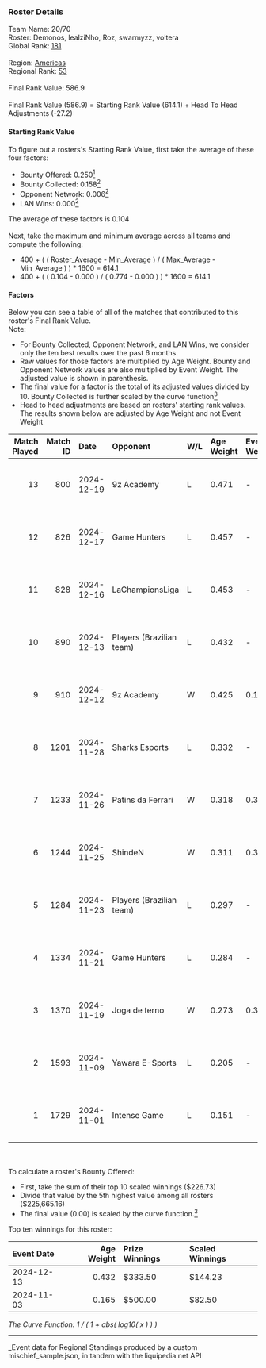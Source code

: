 ### Roster Details<br />
Team Name: 20/70<br />
Roster: Demonos, lealziNho, Roz, swarmyzz, voltera<br />
Global Rank: [181](../../standings_global_2025_04_07.md)<br />
<br />
Region: [Americas]( ../../standings_americas_2025_04_07.md)<br />
Regional Rank: [53]( ../../standings_americas_2025_04_07.md)<br />
<br />
Final Rank Value:  586.9<br />
<br />
Final Rank Value (586.9) = Starting Rank Value (614.1) + Head To Head Adjustments (-27.2)<br />

#### Starting Rank Value<br />
To figure out a rosters's Starting Rank Value, first take the average of these four factors:<br />
- Bounty Offered: 0.250[<sup>1</sup>](#table2)
- Bounty Collected: 0.158[<sup>2</sup>](#table1)
- Opponent Network: 0.006[<sup>2</sup>](#table1)
- LAN Wins: 0.000[<sup>2</sup>](#table1)

The average of these factors is 0.104<br />
<br />
Next, take the maximum and minimum average across all teams and compute the following:<br />
- 400 + ( ( Roster_Average - Min_Average ) / ( Max_Average - Min_Average ) ) * 1600 = 614.1
- 400 + ( ( 0.104 - 0.000 ) / ( 0.774 - 0.000 ) ) * 1600 = 614.1


#### Factors<br />
Below you can see a table of all of the matches that contributed to this roster's Final Rank Value.<br />
Note:<br />

- For Bounty Collected, Opponent Network, and LAN Wins, we consider only the ten best results over the past 6 months.
- Raw values for those factors are multiplied by Age Weight. Bounty and Opponent Network values are also multiplied by Event Weight. The adjusted value is shown in parenthesis.
- The final value for a factor is the total of its adjusted values divided by 10. Bounty Collected is further scaled by the curve function[<sup>3</sup>](#curveFunction)
- Head to head adjustments are based on rosters' starting rank values. The results shown below are adjusted by Age Weight and not Event Weight
<span id="table1"></span><br />


| Match Played | Match ID | Date       | Opponent                 | W/L | Age Weight | Event Weight | Bounty Collected | Opponent Network | LAN Wins  | H2H Adj. | Roster                                     |
| -: | -: | :- | :- | :- | :- | :- | :- | :- | :- | -: | :- |
|           13 |      800 | 2024-12-19 | 9z Academy               | L   | 0.471      | -            | -                | -                | -         |    -9.18 | Demonos, lealziNho, Roz, swarmyzz, voltera |
|           12 |      826 | 2024-12-17 | Game Hunters             | L   | 0.457      | -            | -                | -                | -         |    -6.41 | Demonos, lealziNho, Roz, swarmyzz, voltera |
|           11 |      828 | 2024-12-16 | LaChampionsLiga          | L   | 0.453      | -            | -                | -                | -         |    -6.91 | Demonos, lealziNho, Roz, swarmyzz, voltera |
|           10 |      890 | 2024-12-13 | Players (Brazilian team) | L   | 0.432      | -            | -                | -                | -         |    -4.73 | Demonos, lealziNho, Roz, swarmyzz, voltera |
|            9 |      910 | 2024-12-12 | 9z Academy               | W   | 0.425      | 0.143        | 0.000 (0.000)    | 0.163 (0.010)    | 0 (0.000) |     4.88 | Demonos, lealziNho, Roz, swarmyzz, voltera |
|            8 |     1201 | 2024-11-28 | Sharks Esports           | L   | 0.332      | -            | -                | -                | -         |    -1.51 | Demonos, lealziNho, Roz, swarmyzz, voltera |
|            7 |     1233 | 2024-11-26 | Patins da Ferrari        | W   | 0.318      | 0.371        | 0.000 (0.000)    | 0.061 (0.007)    | 0 (0.000) |     3.35 | Demonos, lealziNho, Roz, swarmyzz, voltera |
|            6 |     1244 | 2024-11-25 | ShindeN                  | W   | 0.311      | 0.371        | 0.000 (0.000)    | 0.343 (0.040)    | 0 (0.000) |     5.11 | Demonos, lealziNho, Roz, swarmyzz, voltera |
|            5 |     1284 | 2024-11-23 | Players (Brazilian team) | L   | 0.297      | -            | -                | -                | -         |    -3.29 | Demonos, lealziNho, Roz, swarmyzz, voltera |
|            4 |     1334 | 2024-11-21 | Game Hunters             | L   | 0.284      | -            | -                | -                | -         |    -5.90 | Demonos, lealziNho, Roz, swarmyzz, voltera |
|            3 |     1370 | 2024-11-19 | Joga de terno            | W   | 0.273      | 0.371        | 0.000 (0.000)    | 0.069 (0.007)    | 0 (0.000) |     2.78 | Demonos, lealziNho, Roz, swarmyzz, voltera |
|            2 |     1593 | 2024-11-09 | Yawara E-Sports          | L   | 0.205      | -            | -                | -                | -         |    -2.98 | Demonos, kln, proSHOW, Roz, voltera        |
|            1 |     1729 | 2024-11-01 | Intense Game             | L   | 0.151      | -            | -                | -                | -         |    -2.43 | Demonos, proSHOW, Roz, suNday, voltera     |

<br />
<span id="table2"></span><br />
To calculate a roster's Bounty Offered:<br />

- First, take the sum of their top 10 scaled winnings ($226.73)
- Divide that value by the 5th highest value among all rosters ($225,665.16)
- The final value (0.00) is scaled by the curve function.[<sup>3</sup>](#curveFunction)

Top ten winnings for this roster:<br />

| Event Date | Age Weight | Prize Winnings | Scaled Winnings |
| :- | -: | :- | :- |
| 2024-12-13 |      0.432 | $333.50        | $144.23         |
| 2024-11-03 |      0.165 | $500.00        | $82.50          |


<span id="curveFunction"></span>_The Curve Function: 1 / ( 1 + abs( log10( x ) ) )_<br />

---
_Event data for Regional Standings produced by a custom mischief_sample.json, in tandem with the liquipedia.net API<br />
